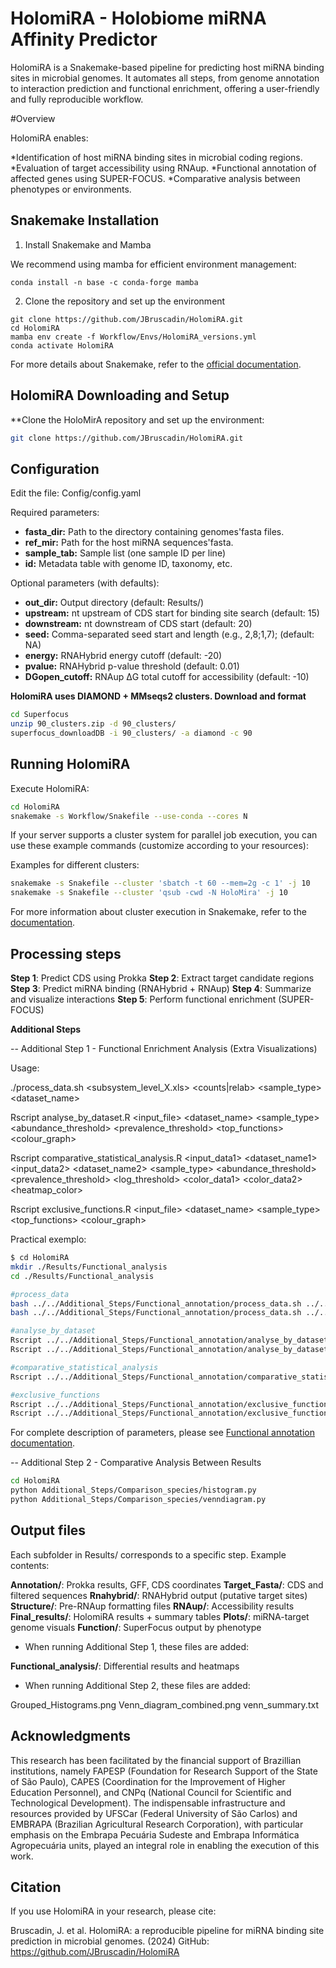 # HolomiRA - Holobiome miRNA Affinity Predictor

HolomiRA is a Snakemake-based pipeline for predicting host miRNA binding sites in microbial genomes. It automates all steps, from genome annotation to interaction prediction and functional enrichment, offering a user-friendly and fully reproducible workflow.

#Overview

HolomiRA enables:

*Identification of host miRNA binding sites in microbial coding regions.
*Evaluation of target accessibility using RNAup.
*Functional annotation of affected genes using SUPER-FOCUS.
*Comparative analysis between phenotypes or environments.

## Snakemake Installation
1. Install Snakemake and Mamba

We recommend using mamba for efficient environment management:

```shell
conda install -n base -c conda-forge mamba
```

2. Clone the repository and set up the environment

```shell
git clone https://github.com/JBruscadin/HolomiRA.git
cd HolomiRA
mamba env create -f Workflow/Envs/HolomiRA_versions.yml
conda activate HolomiRA
```

For more details about Snakemake, refer to the [official documentation](https://snakemake.readthedocs.io/en/stable/index.html).

## HolomiRA Downloading and Setup 

**Clone the HoloMirA repository and set up the environment:

```bash
git clone https://github.com/JBruscadin/HolomiRA.git
```
## Configuration
Edit the file: Config/config.yaml

Required parameters:

* **fasta_dir:** Path to the directory containing genomes'fasta files.
* **ref_mir:** Path for the host miRNA sequences'fasta.
* **sample_tab:** Sample list (one sample ID per line) 
* **id:** Metadata table with genome ID, taxonomy, etc.


Optional parameters (with defaults):
* **out_dir:**  Output directory (default: Results/)
* **upstream:** nt upstream of CDS start for binding site search (default: 15)
* **downstream:** nt downstream of CDS start (default: 20)
* **seed:** Comma-separated seed start and length (e.g., 2,8;1,7); (default: NA)
* **energy:** RNAHybrid energy cutoff (default: -20)
* **pvalue:** RNAHybrid p-value threshold (default: 0.01)
* **DGopen_cutoff:** RNAup ΔG total cutoff for accessibility (default: -10)


**HolomiRA uses DIAMOND + MMseqs2 clusters. Download and format**

```bash
cd Superfocus
unzip 90_clusters.zip -d 90_clusters/
superfocus_downloadDB -i 90_clusters/ -a diamond -c 90
```

## Running HolomiRA

Execute HolomiRA:
```bash
cd HolomiRA
snakemake -s Workflow/Snakefile --use-conda --cores N 
```
If your server supports a cluster system for parallel job execution, you can use these example commands (customize according to your resources):

Examples for different clusters:
```bash
snakemake -s Snakefile --cluster 'sbatch -t 60 --mem=2g -c 1' -j 10
snakemake -s Snakefile --cluster 'qsub -cwd -N HoloMira' -j 10
```
For more information about cluster execution in Snakemake, refer to the [documentation]( https://snakemake.readthedocs.io/en/stable/executing/cluster.html).

## Processing steps

**Step 1**: Predict CDS using Prokka
**Step 2**: Extract target candidate regions
**Step 3**: Predict miRNA binding (RNAHybrid + RNAup)
**Step 4**: Summarize and visualize interactions
**Step 5**: Perform functional enrichment (SUPER-FOCUS)


**Additional Steps** 

-- Additional Step 1 - Functional Enrichment Analysis (Extra Visualizations)

Usage:

./process_data.sh <subsystem_level_X.xls> <counts|relab> <sample_type>
<dataset_name>

Rscript analyse_by_dataset.R <input_file> <dataset_name> <sample_type>
<abundance_threshold> <prevalence_threshold> <top_functions> <colour_graph>

Rscript comparative_statistical_analysis.R <input_data1> <dataset_name1> <input_data2>
<dataset_name2> <sample_type> <abundance_threshold> <prevalence_threshold> <padj>
<log_threshold> <color_data1> <color_data2> <heatmap_color>

Rscript exclusive_functions.R <input_file> <dataset_name> <sample_type> <top_functions>
<colour_graph>

Practical exemplo:

```bash
$ cd HolomiRA
mkdir ./Results/Functional_analysis
cd ./Results/Functional_analysis

#process_data
bash ../../Additional_Steps/Functional_annotation/process_data.sh ../../Results/function/microbial genomes_Feces/output_subsystem_level_3.xls relab MAG Feces
bash ../../Additional_Steps/Functional_annotation/process_data.sh ../../Results/function/microbial genomes_Rumen/output_subsystem_level_3.xls relab MAG Rumen

#analyse_by_dataset
Rscript ../../Additional_Steps/Functional_annotation/analyse_by_dataset.R level_3_MAG_Feces_relab.txt Feces MAG 0.5 0.2 10 blue  
Rscript ../../Additional_Steps/Functional_annotation/analyse_by_dataset.R level_3_MAG_Rumen_relab.txt Rumen MAG 0.5 0.2 10 red

#comparative_statistical_analysis
Rscript ../../Additional_Steps/Functional_annotation/comparative_statistical_analysis.R level_3_MAG_Feces_relab.txt Feces  level_3_MAG_Rumen_relab.txt Rumen MAG 0.5 0.2 0.05 1 "#FF5733" "#33FF57" "purple"

#exclusive_functions
Rscript ../../Additional_Steps/Functional_annotation/exclusive_functions.R exclusive_functions_MAG_level_3_decrease_RME.txt decrease_RME MAG 10 green
Rscript ../../Additional_Steps/Functional_annotation/exclusive_functions.R exclusive_functions_MAG_level_3_increase_RME.txt increase_RME  MAG 10 red

```
For complete description of parameters, please see [Functional annotation documentation](Additional_Steps/Functional_annotation/Documentation).

-- Additional Step 2 - Comparative Analysis Between Results
```bash
cd HolomiRA
python Additional_Steps/Comparison_species/histogram.py
python Additional_Steps/Comparison_species/venndiagram.py
```

## Output files
Each subfolder in Results/ corresponds to a specific step. Example contents:

**Annotation/**: Prokka results, GFF, CDS coordinates
**Target_Fasta/**: CDS and filtered sequences
**Rnahybrid/**: RNAHybrid output (putative target sites)
**Structure/**: Pre-RNAup formatting files
**RNAup/**: Accessibility results
**Final_results/**: HolomiRA results + summary tables
**Plots/**: miRNA-target genome visuals
**Function/**: SuperFocus output by phenotype

- When running Additional Step 1, these files are added:

**Functional_analysis/**: Differential results and heatmaps

- When running Additional Step 2, these files are added:

Grouped_Histograms.png
Venn_diagram_combined.png
venn_summary.txt

## Acknowledgments
This research has been facilitated by the financial support of Brazillian institutions, namely FAPESP (Foundation for Research Support of the State of São Paulo), CAPES (Coordination for the Improvement of Higher Education Personnel), and CNPq (National Council for Scientific and Technological Development). The indispensable infrastructure and resources provided by UFSCar (Federal University of São Carlos) and EMBRAPA (Brazilian Agricultural Research Corporation), with particular emphasis on the Embrapa Pecuária Sudeste and Embrapa Informática Agropecuária units, played an integral role in enabling the execution of this work.

## Citation

If you use HolomiRA in your research, please cite:

Bruscadin, J. et al. HolomiRA: a reproducible pipeline for miRNA binding site prediction in microbial genomes. (2024) GitHub: https://github.com/JBruscadin/HolomiRA




